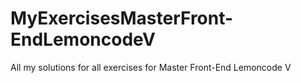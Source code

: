 # MyExercisesMasterFront-EndLemoncodeV
All my solutions for all exercises for Master Front-End Lemoncode V
